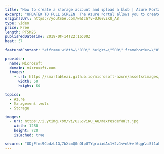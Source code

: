 ```yaml
---
title: "How to create a storage account and upload a blob | Azure Portal Series"
excerpt: "UPDATED TO FULL SCREEN  The Azure Portal allows you to create and manage storage accounts and upload a blob. In this video of the Azure Portal “How To” Series, learn how to easily create a storage account, upload a blob, and manage the storage account within Storage Explorer (preview).     Try out these"
originalUrl: https://youtube.com/watch?v=UJG6viKU_A8
type: video
price: Free
length: PT5M2S
publishedDateTime: 2019-08-14T22:16:00Z
heat: 57

featuredContent: "<iframe width=\"800\" height=\"500\" frameborder=\"0\" src=\"https://www.youtube.com/embed/UJG6viKU_A8\" allow=\"accelerometer; autoplay; encrypted-media; gyroscope; picture-in-picture\" allowfullscreen></iframe>"

provider:
  name: Microsoft
  domain: microsoft.com
  images:
    - url: https://smartableai.github.io/microsoft-azure/assets/images/organizations/microsoft.com-50x50.jpg
      width: 50
      height: 50

topics:
  - Azure
  - Management tools
  - Storage

images:
  - url: https://i.ytimg.com/vi/UJG6viKU_A8/maxresdefault.jpg
    width: 1280
    height: 720
    isCached: true

secured: "ODjPfmc9CodzL1G/7bXzmQ0nO1pUTYgrxiadAx1+2z1v+nU+vf6qgYziSl1aLMNillG4ntWQXsyZwTnDloZ+qoJQjexdYlWAl8hsNht5sKWp35X38r3Z4kGtN5Vv0OrTH4NJlBINRy9L1iwg9Ln4SxTq3QGQaoYZL0d2h2sCKYKHMTjmxk7URFiQ7T7U4WOSaGUHrFo8xPJIx9rqq2m56LVzqBOW4dczFz16x3+slnSUeoi4OAkShV+jXodH+vCnapFYsSblsxE24NGove55prMfJQjoVEC7stMj5gWTtAuM4JKO2hgCUp/GSVZfrbkq4b+chDi+TIt6LjKThCiYu0zldGQVbE24hBvchyanssc/mjLwqgnTktDw3/KOGQbPotYGtvBl2SLYr+2rG4kR7+l/UdNkbGiy0D5CiPEmFKM=;QSKBzRG+VWKY5QWrMkGvKA=="
---
```


